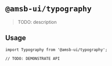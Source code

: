 # `@amsb-ui/typography`

> TODO: description

## Usage

```
import Typography from '@amsb-ui/typography';

// TODO: DEMONSTRATE API
```
